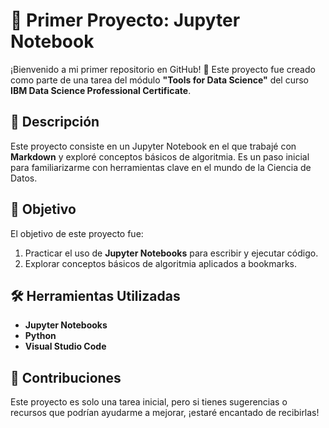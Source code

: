 # 🚀 Primer Proyecto: Jupyter Notebook  

¡Bienvenido a mi primer repositorio en GitHub! 🎉 Este proyecto fue creado como parte de una tarea del módulo **"Tools for Data Science"** del curso **IBM Data Science Professional Certificate**.  

## 📖 Descripción  
Este proyecto consiste en un Jupyter Notebook en el que trabajé con **Markdown** y exploré conceptos básicos de algoritmia. Es un paso inicial para familiarizarme con herramientas clave en el mundo de la Ciencia de Datos.  

## 🌟 Objetivo  
El objetivo de este proyecto fue:  
1. Practicar el uso de **Jupyter Notebooks** para escribir y ejecutar código.  
2. Explorar conceptos básicos de algoritmia aplicados a bookmarks.  
  
## 🛠️ Herramientas Utilizadas  
- **Jupyter Notebooks**  
- **Python**
- **Visual Studio Code**

## 🤝 Contribuciones  
Este proyecto es solo una tarea inicial, pero si tienes sugerencias o recursos que podrían ayudarme a mejorar, ¡estaré encantado de recibirlas!  

